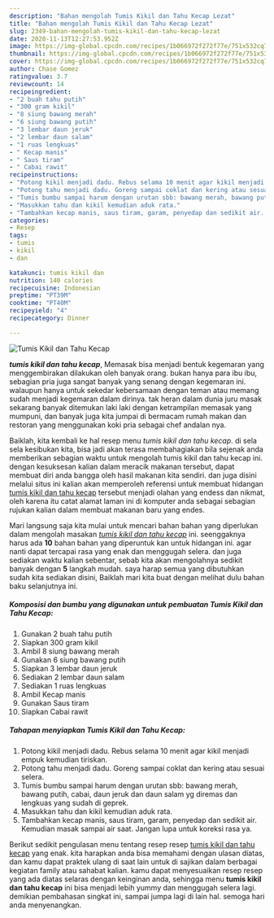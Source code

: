 ```yaml
---
description: "Bahan mengolah Tumis Kikil dan Tahu Kecap Lezat"
title: "Bahan mengolah Tumis Kikil dan Tahu Kecap Lezat"
slug: 2349-bahan-mengolah-tumis-kikil-dan-tahu-kecap-lezat
date: 2020-11-13T12:27:53.952Z
image: https://img-global.cpcdn.com/recipes/1b066972f272f77e/751x532cq70/tumis-kikil-dan-tahu-kecap-foto-resep-utama.jpg
thumbnail: https://img-global.cpcdn.com/recipes/1b066972f272f77e/751x532cq70/tumis-kikil-dan-tahu-kecap-foto-resep-utama.jpg
cover: https://img-global.cpcdn.com/recipes/1b066972f272f77e/751x532cq70/tumis-kikil-dan-tahu-kecap-foto-resep-utama.jpg
author: Chase Gomez
ratingvalue: 3.7
reviewcount: 14
recipeingredient:
- "2 buah tahu putih"
- "300 gram kikil"
- "8 siung bawang merah"
- "6 siung bawang putih"
- "3 lembar daun jeruk"
- "2 lembar daun salam"
- "1 ruas lengkuas"
- " Kecap manis"
- " Saus tiram"
- " Cabai rawit"
recipeinstructions:
- "Potong kikil menjadi dadu. Rebus selama 10 menit agar kikil menjadi empuk kemudian tiriskan."
- "Potong tahu menjadi dadu. Goreng sampai coklat dan kering atau sesuai selera."
- "Tumis bumbu sampai harum dengan urutan sbb: bawang merah, bawang putih, cabai, daun jeruk dan daun salam yg diremas dan lengkuas yang sudah di geprek."
- "Masukkan tahu dan kikil kemudian aduk rata."
- "Tambahkan kecap manis, saus tiram, garam, penyedap dan sedikit air. Kemudian masak sampai air saat. Jangan lupa untuk koreksi rasa ya."
categories:
- Resep
tags:
- tumis
- kikil
- dan

katakunci: tumis kikil dan 
nutrition: 140 calories
recipecuisine: Indonesian
preptime: "PT39M"
cooktime: "PT40M"
recipeyield: "4"
recipecategory: Dinner

---
```



![Tumis Kikil dan Tahu Kecap](https://img-global.cpcdn.com/recipes/1b066972f272f77e/751x532cq70/tumis-kikil-dan-tahu-kecap-foto-resep-utama.jpg)

<b><i>tumis kikil dan tahu kecap</i></b>, Memasak bisa menjadi bentuk kegemaran yang menggembirakan dilakukan oleh banyak orang. bukan hanya para ibu ibu, sebagian pria juga sangat banyak yang senang dengan kegemaran ini. walaupun hanya untuk sekedar kebersamaan dengan teman atau memang sudah menjadi kegemaran dalam dirinya. tak heran dalam dunia juru masak sekarang banyak ditemukan laki laki dengan ketrampilan memasak yang mumpuni, dan banyak juga kita jumpai di bermacam rumah makan dan restoran yang menggunakan koki pria sebagai chef andalan nya.

Baiklah, kita kembali ke hal resep menu <i>tumis kikil dan tahu kecap</i>. di sela sela kesibukan kita, bisa jadi akan terasa membahagiakan bila sejenak anda memberikan sebagian waktu untuk mengolah tumis kikil dan tahu kecap ini. dengan kesuksesan kalian dalam meracik makanan tersebut, dapat membuat diri anda bangga oleh hasil makanan kita sendiri. dan juga disini melalui situs ini kalian akan memperoleh referensi untuk membuat hidangan <u>tumis kikil dan tahu kecap</u> tersebut menjadi olahan yang endess dan nikmat, oleh karena itu catat alamat laman ini di komputer anda sebagai sebagian rujukan kalian dalam membuat makanan baru yang endes.




Mari langsung saja kita mulai untuk mencari bahan bahan yang diperlukan dalam mengolah masakan <u><i>tumis kikil dan tahu kecap</i></u> ini. seenggaknya harus ada <b>10</b> bahan bahan yang diperuntuk kan untuk hidangan ini. agar nanti dapat tercapai rasa yang enak dan menggugah selera. dan juga sediakan waktu kalian sebentar, sebab kita akan mengolahnya sedikit banyak dengan <b>5</b> langkah mudah. saya harap semua yang dibutuhkan sudah kita sediakan disini, Baiklah mari kita buat dengan melihat dulu bahan baku selanjutnya ini.

<!--inarticleads1-->

##### Komposisi dan bumbu yang digunakan untuk pembuatan Tumis Kikil dan Tahu Kecap:

1. Gunakan 2 buah tahu putih
1. Siapkan 300 gram kikil
1. Ambil 8 siung bawang merah
1. Gunakan 6 siung bawang putih
1. Siapkan 3 lembar daun jeruk
1. Sediakan 2 lembar daun salam
1. Sediakan 1 ruas lengkuas
1. Ambil  Kecap manis
1. Gunakan  Saus tiram
1. Siapkan  Cabai rawit




<!--inarticleads2-->

##### Tahapan menyiapkan Tumis Kikil dan Tahu Kecap:

1. Potong kikil menjadi dadu. Rebus selama 10 menit agar kikil menjadi empuk kemudian tiriskan.
1. Potong tahu menjadi dadu. Goreng sampai coklat dan kering atau sesuai selera.
1. Tumis bumbu sampai harum dengan urutan sbb: bawang merah, bawang putih, cabai, daun jeruk dan daun salam yg diremas dan lengkuas yang sudah di geprek.
1. Masukkan tahu dan kikil kemudian aduk rata.
1. Tambahkan kecap manis, saus tiram, garam, penyedap dan sedikit air. Kemudian masak sampai air saat. Jangan lupa untuk koreksi rasa ya.




Berikut sedikit pengulasan menu tentang resep resep <u>tumis kikil dan tahu kecap</u> yang enak. kita harapkan anda bisa memahami dengan ulasan diatas, dan kamu dapat praktek ulang di saat lain untuk di sajikan dalam berbagai kegiatan family atau sahabat kalian. kamu dapat menyesuaikan resep resep yang ada diatas selaras dengan keinginan anda, sehingga menu <b>tumis kikil dan tahu kecap</b> ini bisa menjadi lebih yummy dan menggugah selera lagi. demikian pembahasan singkat ini, sampai jumpa lagi di lain hal. semoga hari anda menyenangkan.
